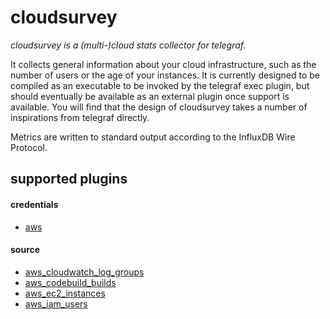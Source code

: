 cloudsurvey
===========

_cloudsurvey is a (multi-)cloud stats collector for telegraf._

It collects general information about your cloud infrastructure, such as the number of users or the age of your instances. It is currently designed to be compiled as an executable to be invoked by the telegraf exec plugin, but should eventually be available as an external plugin once support is available. You will find that the design of cloudsurvey takes a number of inspirations from telegraf directly.

Metrics are written to standard output according to the InfluxDB Wire Protocol.

## supported plugins

#### credentials

- [aws](./plugins/credentials/aws)

#### source

- [aws_cloudwatch_log_groups](./plugins/source/aws/cloudwatch/logs)
- [aws_codebuild_builds](./plugins/source/aws/codebuild)
- [aws_ec2_instances](./plugins/source/aws/ec2)
- [aws_iam_users](./plugins/source/aws/iam)
